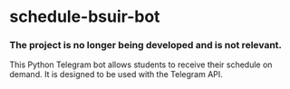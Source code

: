 # schedule-bsuir-bot

### The project is no longer being developed and is not relevant.

This Python Telegram bot allows students to receive their schedule on demand. It is designed to be used with the Telegram API.
